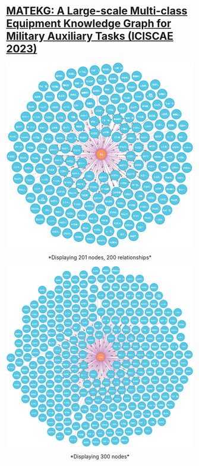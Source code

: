 # [MATEKG: A Large-scale Multi-class Equipment Knowledge Graph for Military Auxiliary Tasks (ICISCAE 2023)](https://ieeexplore.ieee.org/document/10393780)

<img src="figure/graph_200.png">
<p align="center">*Displaying 201 nodes, 200 relationships*</p>

<img src="figure/graph_400.png">
<p align="center">*Displaying 300 nodes*</p>
